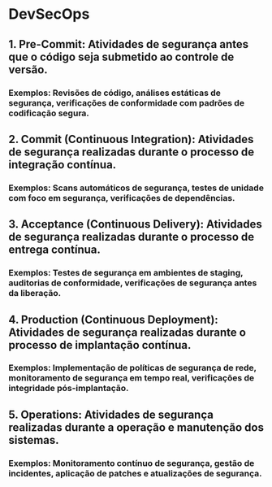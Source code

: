 # DevSecOps

## 1. Pre-Commit: Atividades de segurança antes que o código seja submetido ao controle de versão.

### Exemplos: Revisões de código, análises estáticas de segurança, verificações de conformidade com padrões de codificação segura.

## 2. Commit (Continuous Integration): Atividades de segurança realizadas durante o processo de integração contínua.

### Exemplos: Scans automáticos de segurança, testes de unidade com foco em segurança, verificações de dependências.

## 3. Acceptance (Continuous Delivery): Atividades de segurança realizadas durante o processo de entrega contínua.

### Exemplos: Testes de segurança em ambientes de staging, auditorias de conformidade, verificações de segurança antes da liberação.

## 4. Production (Continuous Deployment): Atividades de segurança realizadas durante o processo de implantação contínua.

### Exemplos: Implementação de políticas de segurança de rede, monitoramento de segurança em tempo real, verificações de integridade pós-implantação.

## 5. Operations: Atividades de segurança realizadas durante a operação e manutenção dos sistemas.

### Exemplos: Monitoramento contínuo de segurança, gestão de incidentes, aplicação de patches e atualizações de segurança.
